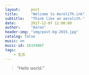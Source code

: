 ```yaml
---
layout:     post
title:      "Welcome to AeroliTh.ink"
subtitle:   "Think like an aerolith."
date:       2017-12-07 12:00:00
author:     "Aaron"
header-img: "img/post-bg-2015.jpg"
catalog: false
music: on
music-id: 16334007
tags:
    - 生活
---
```


> “Hello world.”





